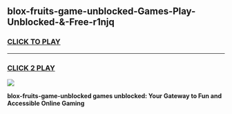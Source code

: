 
## blox-fruits-game-unblocked-Games-Play-Unblocked-&-Free-r1njq
<h3>
<a href="https://premium76.site?title=blox-fruits-game-unblocked&ref=24A">CLICK TO PLAY</a></h3>
<hr>

<h3>
<a href="https://premium76.site?title=blox-fruits-game-unblocked&ref=24A">CLICK 2 PLAY</a>
  
</h3>

<a href="https://premium76.site?title=blox-fruits-game-unblocked&ref=24A"><img src="https://clearcache.store/games.png"></a>


**blox-fruits-game-unblocked games unblocked: Your Gateway to Fun and Accessible Online Gaming**
